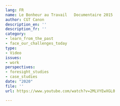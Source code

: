 ```yaml
---
lang: FR
name: Le Bonheur au Travail   Documentaire 2015
author: CGT Canon
description_en: ''
description_fr: ''
category:
- learn_from_the_past
- face_our_challenges_today
type:
- Video
issues:
- work
perspectives:
- foresight_studies
- case_studies
date: "2020"
file: ''
url: https://www.youtube.com/watch?v=2MLVYEwXGL0

---
```


